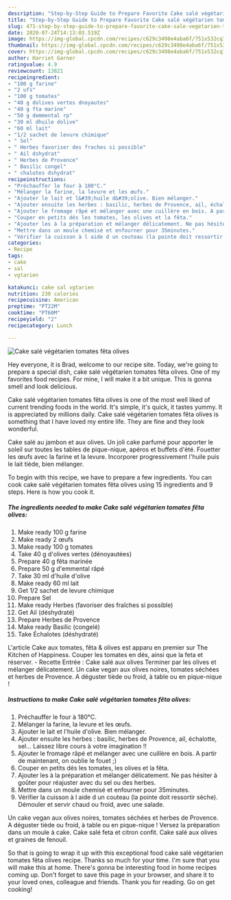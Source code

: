 ```yaml
---
description: "Step-by-Step Guide to Prepare Favorite Cake salé végétarien tomates fêta olives"
title: "Step-by-Step Guide to Prepare Favorite Cake salé végétarien tomates fêta olives"
slug: 471-step-by-step-guide-to-prepare-favorite-cake-sale-vegetarien-tomates-feta-olives
date: 2020-07-24T14:13:03.519Z
image: https://img-global.cpcdn.com/recipes/c629c3498e4aba6f/751x532cq70/cake-sale-vegetarien-tomates-feta-olives-photo-principale-de-la-recette.jpg
thumbnail: https://img-global.cpcdn.com/recipes/c629c3498e4aba6f/751x532cq70/cake-sale-vegetarien-tomates-feta-olives-photo-principale-de-la-recette.jpg
cover: https://img-global.cpcdn.com/recipes/c629c3498e4aba6f/751x532cq70/cake-sale-vegetarien-tomates-feta-olives-photo-principale-de-la-recette.jpg
author: Harriet Garner
ratingvalue: 4.9
reviewcount: 13821
recipeingredient:
- "100 g farine"
- "2 ufs"
- "100 g tomates"
- "40 g dolives vertes dnoyautes"
- "40 g fta marine"
- "50 g demmental rp"
- "30 ml dhuile dolive"
- "60 ml lait"
- "1/2 sachet de levure chimique"
- " Sel"
- " Herbes favoriser des fraches si possible"
- " Ail dshydrat"
- " Herbes de Provence"
- " Basilic congel"
- " chalotes dshydrat"
recipeinstructions:
- "Préchauffer le four à 180°C."
- "Mélanger la farine, la levure et les œufs."
- "Ajouter le lait et l&#39;huile d&#39;olive. Bien mélanger."
- "Ajouter ensuite les herbes : basilic, herbes de Provence, ail, échalotte, sel... Laissez libre cours à votre imagination !!"
- "Ajouter le fromage râpé et mélanger avec une cuillère en bois. A partir de maintenant, on oublie le fouet ;)"
- "Couper en petits dés les tomates, les olives et la fêta."
- "Ajouter les à la préparation et mélanger délicatement. Ne pas hésiter à goûter pour réajuster avec du sel ou des herbes."
- "Mettre dans un moule chemisé et enfourner pour 35minutes."
- "Vérifier la cuisson à l aide d un couteau (la pointe doit ressortir sèche). Démouler et servir chaud ou froid, avec une salade."
categories:
- Recipe
tags:
- cake
- sal
- vgtarien

katakunci: cake sal vgtarien 
nutrition: 230 calories
recipecuisine: American
preptime: "PT22M"
cooktime: "PT60M"
recipeyield: "2"
recipecategory: Lunch

---
```



![Cake salé végétarien tomates fêta olives](https://img-global.cpcdn.com/recipes/c629c3498e4aba6f/751x532cq70/cake-sale-vegetarien-tomates-feta-olives-photo-principale-de-la-recette.jpg)

Hey everyone, it is Brad, welcome to our recipe site. Today, we're going to prepare a special dish, cake salé végétarien tomates fêta olives. One of my favorites food recipes. For mine, I will make it a bit unique. This is gonna smell and look delicious.

Cake salé végétarien tomates fêta olives is one of the most well liked of current trending foods in the world. It's simple, it's quick, it tastes yummy. It is appreciated by millions daily. Cake salé végétarien tomates fêta olives is something that I have loved my entire life. They are fine and they look wonderful.

Cake salé au jambon et aux olives. Un joli cake parfumé pour apporter le soleil sur toutes les tables de pique-nique, apéros et buffets d&#39;été. Fouetter les œufs avec la farine et la levure. Incorporer progressivement l&#39;huile puis le lait tiède, bien mélanger.


To begin with this recipe, we have to prepare a few ingredients. You can cook cake salé végétarien tomates fêta olives using 15 ingredients and 9 steps. Here is how you cook it.

<!--inarticleads1-->

##### The ingredients needed to make Cake salé végétarien tomates fêta olives:

1. Make ready 100 g farine
1. Make ready 2 œufs
1. Make ready 100 g tomates
1. Take 40 g d&#39;olives vertes (dénoyautées)
1. Prepare 40 g fêta marinée
1. Prepare 50 g d&#39;emmental râpé
1. Take 30 ml d&#39;huile d&#39;olive
1. Make ready 60 ml lait
1. Get 1/2 sachet de levure chimique
1. Prepare  Sel
1. Make ready  Herbes (favoriser des fraîches si possible)
1. Get  Ail (déshydraté)
1. Prepare  Herbes de Provence
1. Make ready  Basilic (congelé)
1. Take  Échalotes (déshydraté)


L&#39;article Cake aux tomates, fêta &amp; olives est apparu en premier sur The Kitchen of Happiness. Couper les tomates en dés, ainsi que la feta et réserver. - Recette Entrée : Cake salé aux olives Terminer par les olives et mélanger délicatement. Un cake vegan aux olives noires, tomates séchées et herbes de Provence. A déguster tiède ou froid, à table ou en pique-nique ! 

<!--inarticleads2-->

##### Instructions to make Cake salé végétarien tomates fêta olives:

1. Préchauffer le four à 180°C.
1. Mélanger la farine, la levure et les œufs.
1. Ajouter le lait et l&#39;huile d&#39;olive. Bien mélanger.
1. Ajouter ensuite les herbes : basilic, herbes de Provence, ail, échalotte, sel... Laissez libre cours à votre imagination !!
1. Ajouter le fromage râpé et mélanger avec une cuillère en bois. A partir de maintenant, on oublie le fouet ;)
1. Couper en petits dés les tomates, les olives et la fêta.
1. Ajouter les à la préparation et mélanger délicatement. Ne pas hésiter à goûter pour réajuster avec du sel ou des herbes.
1. Mettre dans un moule chemisé et enfourner pour 35minutes.
1. Vérifier la cuisson à l aide d un couteau (la pointe doit ressortir sèche). Démouler et servir chaud ou froid, avec une salade.


Un cake vegan aux olives noires, tomates séchées et herbes de Provence. A déguster tiède ou froid, à table ou en pique-nique ! Versez la préparation dans un moule à cake. Cake salé feta et citron confit. Cake salé aux olives et graines de fenouil. 

So that is going to wrap it up with this exceptional food cake salé végétarien tomates fêta olives recipe. Thanks so much for your time. I'm sure that you will make this at home. There's gonna be interesting food in home recipes coming up. Don't forget to save this page in your browser, and share it to your loved ones, colleague and friends. Thank you for reading. Go on get cooking!
